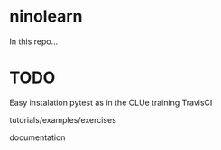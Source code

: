 # ninolearn
In this repo...

# TODO
Easy instalation
pytest as in the CLUe training
TravisCI

tutorials/examples/exercises

documentation

